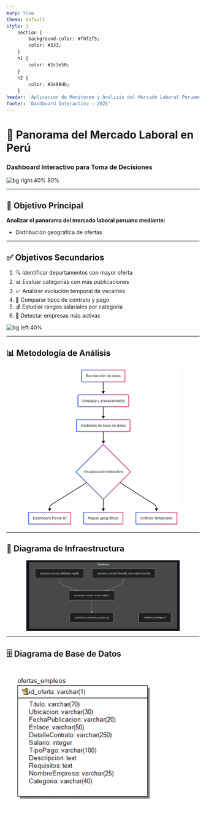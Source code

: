 ```yaml
---
marp: true
theme: default
style: |
    section {
        background-color: #f0f2f5;
        color: #333;
    }
    h1 {
        color: #2c3e50;
    }
    h2 {
        color: #3498db;
    }
header: 'Aplicacion de Monitoreo y Análisis del Mercado Laboral Peruano'
footer: 'Dashboard Interactivo - 2025'
---
```


# 🎯 Panorama del Mercado Laboral en Perú
### Dashboard Interactivo para Toma de Decisiones

![bg right:40% 80%](https://images.unsplash.com/photo-1450101499163-c8848c66ca85?ixlib=rb-1.2.1&auto=format&fit=crop&w=500&q=60)

---

## 🎯 Objetivo Principal

**Analizar el panorama del mercado laboral peruano mediante:**

- Distribución geográfica de ofertas


---

## ✅ Objetivos Secundarios

1. 🔍 Identificar departamentos con mayor oferta
2. 📊 Evaluar categorías con más publicaciones
3. 📈 Analizar evolución temporal de vacantes
4. 🤝 Comparar tipos de contrato y pago
5. 💰 Estudiar rangos salariales por categoría
6. 🏢 Detectar empresas más activas

![bg left:40%](https://images.unsplash.com/photo-1551288049-bebda4e38f71?ixlib=rb-1.2.1&auto=format&fit=crop&w=500&q=60)

---

## 📊 Metodología de Análisis


<img src="media/imagenmermaid.png" alt="Metodologia" width="400" style="display: block; margin: 0 auto;"/>


---
## 🚀 Diagrama de Infraestructura

<!-- COMENTARIO: Imagen desde URL -->

<img src="media/img2.png" alt="Metodologia" width="400" style="display: block; margin: 0 auto;"/>

---

## 🗄️ Diagrama de Base de Datos

<!-- COMENTARIO: Imagen desde URL -->
![tablabd](media/tabla_db.png)
